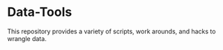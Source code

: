 # Data-Tools
This repository provides a variety of scripts, work arounds, and hacks to wrangle data. 
